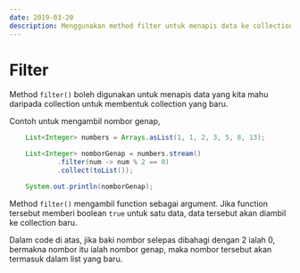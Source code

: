 ```yaml
---
date: 2019-03-20
description: Menggunakan method filter untuk menapis data ke collection yang baru.
---
```


# Filter

Method `filter()` boleh digunakan untuk menapis data yang kita mahu daripada
collection untuk membentuk collection yang baru.

Contoh untuk mengambil nombor genap,

```java
    List<Integer> numbers = Arrays.asList(1, 1, 2, 3, 5, 8, 13);

    List<Integer> nomborGenap = numbers.stream()
            .filter(num -> num % 2 == 0)
            .collect(toList());

    System.out.println(nomborGenap);
```

Method `filter()` mengambil function sebagai argument. Jika function tersebut
memberi boolean `true` untuk satu data, data tersebut akan diambil ke collection
baru.

Dalam code di atas, jika baki nombor selepas dibahagi dengan 2 ialah 0, bermakna
nombor itu ialah nombor genap, maka nombor tersebut akan termasuk dalam list
yang baru.
